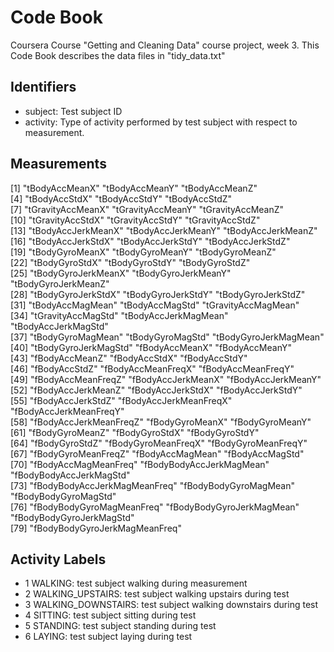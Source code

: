 # Code Book

Coursera Course "Getting and Cleaning Data" course project, week 3.
This Code Book describes the data files in "tidy_data.txt"

## Identifiers
- subject: Test subject ID
- activity: Type of activity performed by test subject with respect to measurement.

## Measurements
[1] "tBodyAccMeanX"                "tBodyAccMeanY"                "tBodyAccMeanZ"               
[4] "tBodyAccStdX"                 "tBodyAccStdY"                 "tBodyAccStdZ"                
[7] "tGravityAccMeanX"             "tGravityAccMeanY"             "tGravityAccMeanZ"            
[10] "tGravityAccStdX"              "tGravityAccStdY"              "tGravityAccStdZ"             
[13] "tBodyAccJerkMeanX"            "tBodyAccJerkMeanY"            "tBodyAccJerkMeanZ"           
[16] "tBodyAccJerkStdX"             "tBodyAccJerkStdY"             "tBodyAccJerkStdZ"            
[19] "tBodyGyroMeanX"               "tBodyGyroMeanY"               "tBodyGyroMeanZ"              
[22] "tBodyGyroStdX"                "tBodyGyroStdY"                "tBodyGyroStdZ"               
[25] "tBodyGyroJerkMeanX"           "tBodyGyroJerkMeanY"           "tBodyGyroJerkMeanZ"          
[28] "tBodyGyroJerkStdX"            "tBodyGyroJerkStdY"            "tBodyGyroJerkStdZ"           
[31] "tBodyAccMagMean"              "tBodyAccMagStd"               "tGravityAccMagMean"          
[34] "tGravityAccMagStd"            "tBodyAccJerkMagMean"          "tBodyAccJerkMagStd"          
[37] "tBodyGyroMagMean"             "tBodyGyroMagStd"              "tBodyGyroJerkMagMean"        
[40] "tBodyGyroJerkMagStd"          "fBodyAccMeanX"                "fBodyAccMeanY"               
[43] "fBodyAccMeanZ"                "fBodyAccStdX"                 "fBodyAccStdY"                
[46] "fBodyAccStdZ"                 "fBodyAccMeanFreqX"            "fBodyAccMeanFreqY"           
[49] "fBodyAccMeanFreqZ"            "fBodyAccJerkMeanX"            "fBodyAccJerkMeanY"           
[52] "fBodyAccJerkMeanZ"            "fBodyAccJerkStdX"             "fBodyAccJerkStdY"            
[55] "fBodyAccJerkStdZ"             "fBodyAccJerkMeanFreqX"        "fBodyAccJerkMeanFreqY"       
[58] "fBodyAccJerkMeanFreqZ"        "fBodyGyroMeanX"               "fBodyGyroMeanY"              
[61] "fBodyGyroMeanZ"               "fBodyGyroStdX"                "fBodyGyroStdY"               
[64] "fBodyGyroStdZ"                "fBodyGyroMeanFreqX"           "fBodyGyroMeanFreqY"          
[67] "fBodyGyroMeanFreqZ"           "fBodyAccMagMean"              "fBodyAccMagStd"              
[70] "fBodyAccMagMeanFreq"          "fBodyBodyAccJerkMagMean"      "fBodyBodyAccJerkMagStd"      
[73] "fBodyBodyAccJerkMagMeanFreq"  "fBodyBodyGyroMagMean"         "fBodyBodyGyroMagStd"         
[76] "fBodyBodyGyroMagMeanFreq"     "fBodyBodyGyroJerkMagMean"     "fBodyBodyGyroJerkMagStd"     
[79] "fBodyBodyGyroJerkMagMeanFreq"

## Activity Labels
- 1 WALKING: test subject walking during measurement
- 2 WALKING_UPSTAIRS: test subject walking upstairs during test
- 3 WALKING_DOWNSTAIRS: test subject walking downstairs during test
- 4 SITTING: test subject sitting during test
- 5 STANDING: test subject standing during test
- 6 LAYING: test subject laying during test
